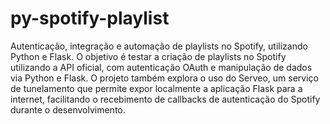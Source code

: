 # py-spotify-playlist

Autenticação, integração e automação de playlists no Spotify, utilizando Python e Flask. O objetivo é testar a criação de playlists no Spotify utilizando a API oficial, com autenticação OAuth e manipulação de dados via Python e Flask. O projeto também explora o uso do Serveo, um serviço de tunelamento que permite expor localmente a aplicação Flask para a internet, facilitando o recebimento de callbacks de autenticação do Spotify durante o desenvolvimento.
